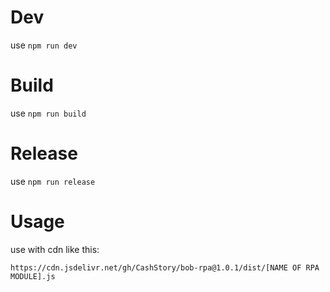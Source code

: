 # Dev

use `npm run dev`

# Build

use `npm run build`

# Release

use `npm run release`

# Usage 

use with cdn like this:

`https://cdn.jsdelivr.net/gh/CashStory/bob-rpa@1.0.1/dist/[NAME OF RPA MODULE].js`